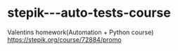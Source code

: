 # stepik---auto-tests-course
Valentins homework(Automation + Python course)
https://stepik.org/course/72884/promo
